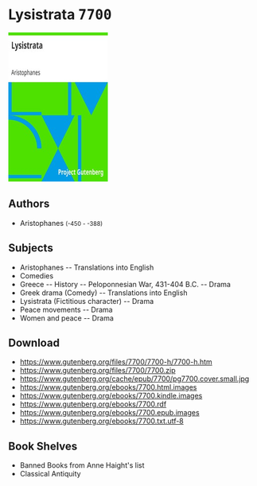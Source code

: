 # Lysistrata <kbd>7700</kbd>

![](./cover.medium.jpg "")

## Authors


 - Aristophanes <small>(-450 - -388)</small>

## Subjects


 - Aristophanes -- Translations into English
 - Comedies
 - Greece -- History -- Peloponnesian War, 431-404 B.C. -- Drama
 - Greek drama (Comedy) -- Translations into English
 - Lysistrata (Fictitious character) -- Drama
 - Peace movements -- Drama
 - Women and peace -- Drama

## Download


 - https://www.gutenberg.org/files/7700/7700-h/7700-h.htm
 - https://www.gutenberg.org/files/7700/7700.zip
 - https://www.gutenberg.org/cache/epub/7700/pg7700.cover.small.jpg
 - https://www.gutenberg.org/ebooks/7700.html.images
 - https://www.gutenberg.org/ebooks/7700.kindle.images
 - https://www.gutenberg.org/ebooks/7700.rdf
 - https://www.gutenberg.org/ebooks/7700.epub.images
 - https://www.gutenberg.org/ebooks/7700.txt.utf-8

## Book Shelves


 - Banned Books from Anne Haight's list
 - Classical Antiquity
